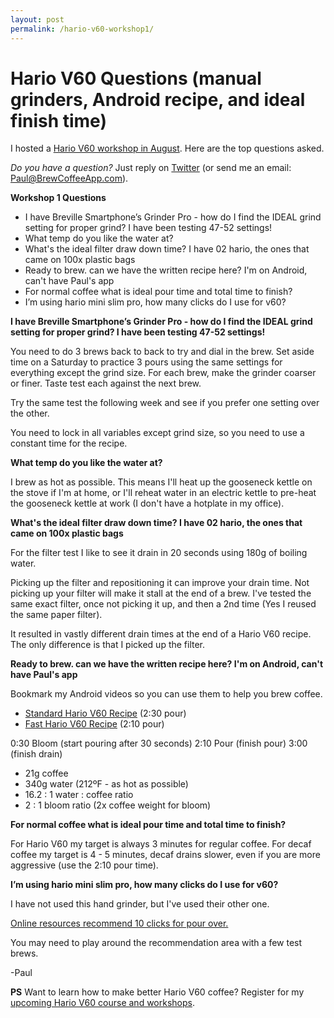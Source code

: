 ```yaml
---
layout: post
permalink: /hario-v60-workshop1/
---
```


# Hario V60 Questions (manual grinders, Android recipe, and ideal finish time)

I hosted a [Hario V60 workshop in August](https://youtu.be/kapT9Gt1PCc). Here are the top questions asked.

*Do you have a question?* Just reply on [Twitter](https://twitter.com/PaulSolt) (or send me an email: [Paul@BrewCoffeeApp.com](mailto:Paul@BrewCoffeeApp.com)).

**Workshop 1 Questions**

* I have Breville Smartphone’s Grinder Pro - how do I find the IDEAL grind setting for proper grind?  I have been testing 47-52 settings!
* What temp do you like the water at?
* What's the ideal filter draw down time? I have 02 hario, the ones that came on 100x plastic bags
* Ready to brew. can we have the written recipe here? I'm on Android, can't have Paul's app 
* For normal coffee what is ideal pour time and total time to finish?
* I’m using hario mini slim pro, how many clicks do I use for v60?

**I have Breville Smartphone’s Grinder Pro - how do I find the IDEAL grind setting for proper grind?  I have been testing 47-52 settings!**

You need to do 3 brews back to back to try and dial in the brew. Set aside time on a Saturday to practice 3 pours using the same settings for everything except the grind size. For each brew, make the grinder coarser or finer. Taste test each against the next brew.

Try the same test the following week and see if you prefer one setting over the other.

You need to lock in all variables except grind size, so you need to use a constant time for the recipe.

**What temp do you like the water at?**

I brew as hot as possible. This means I'll heat up the gooseneck kettle on the stove if I'm at home, or I'll reheat water in an electric kettle to pre-heat the gooseneck kettle at work (I don't have a hotplate in my office).

**What's the ideal filter draw down time? I have 02 hario, the ones that came on 100x plastic bags**

For the filter test I like to see it drain in 20 seconds using 180g of boiling water.

Picking up the filter and repositioning it can improve your drain time. Not picking up your filter will make it stall at the end of a brew. I've tested the same exact filter, once not picking it up, and then a 2nd time (Yes I reused the same paper filter). 

It resulted in vastly different drain times at the end of a Hario V60 recipe. The only difference is that I picked up the filter.


**Ready to brew. can we have the written recipe here? I'm on Android, can't have Paul's app** 

Bookmark my Android videos so you can use them to help you brew coffee. 

* [Standard Hario V60 Recipe](https://youtu.be/tlRi2Z7iHSo) (2:30 pour)
* [Fast Hario V60 Recipe](https://youtu.be/44Z-IRzmIF8) (2:10 pour)

0:30 Bloom (start pouring after 30 seconds)
2:10 Pour (finish pour)
3:00 (finish drain)

* 21g coffee
* 340g water (212ºF - as hot as possible)
* 16.2 : 1 water : coffee ratio 
* 2 : 1 bloom ratio (2x coffee weight for bloom)

**For normal coffee what is ideal pour time and total time to finish?**

For Hario V60 my target is always 3 minutes for regular coffee. For decaf coffee my target is 4 - 5 minutes, decaf drains slower, even if you are more aggressive (use the 2:10 pour time).

**I’m using hario mini slim pro, how many clicks do I use for v60?**

I have not used this hand grinder, but I've used their other one.

[Online resources recommend 10 clicks for pour over.](https://howchoo.com/coffee/how-to-adjust-your-hario-mini-mill-coffee-grinder)

You may need to play around the recommendation area with a few test brews.

-Paul

**PS** Want to learn how to make better Hario V60 coffee? Register for my [upcoming Hario V60 course and workshops](https://brewcoffee.ck.page/1007b6fc1a).